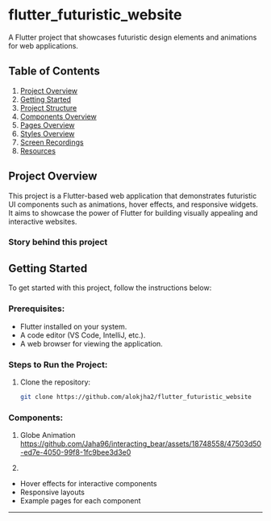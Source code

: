# flutter_futuristic_website

A Flutter project that showcases futuristic design elements and animations for web applications.

## Table of Contents

1. [Project Overview](#project-overview)
2. [Getting Started](#getting-started)
3. [Project Structure](#project-structure)
4. [Components Overview](#components-overview)
5. [Pages Overview](#pages-overview)
6. [Styles Overview](#styles-overview)
7. [Screen Recordings](#screen-recordings)
8. [Resources](#resources)

## Project Overview

This project is a Flutter-based web application that demonstrates futuristic UI components such as animations, hover effects, and responsive widgets. It aims to showcase the power of Flutter for building visually appealing and interactive websites.

### Story behind this project 



## Getting Started

To get started with this project, follow the instructions below:

### Prerequisites:
- Flutter installed on your system.
- A code editor (VS Code, IntelliJ, etc.).
- A web browser for viewing the application.

### Steps to Run the Project:

1. Clone the repository:
   ```bash
   git clone https://github.com/alokjha2/flutter_futuristic_website

### Components:

1. Globe Animation
https://github.com/Jaha96/interacting_bear/assets/18748558/47503d50-ed7e-4050-99f8-1fc9bee3d3e0
<!-- <video src="https://github.com/alokjha2/flutter_futuristic_website/blob/main/screenshots/globe_animation.mp4"></video> -->

2. 
- Hover effects for interactive components
- Responsive layouts
- Example pages for each component

---


